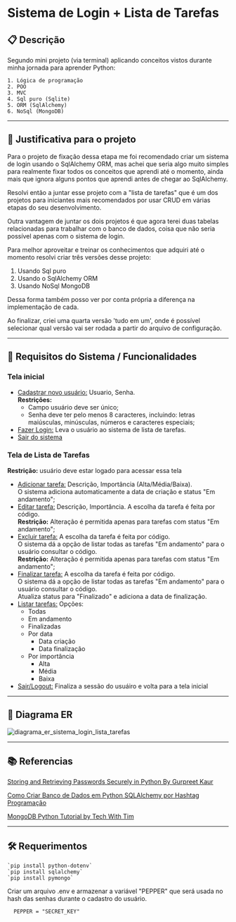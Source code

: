 # Sistema de Login + Lista de Tarefas

## 📋 Descrição

Segundo mini projeto (via terminal) aplicando conceitos vistos durante minha jornada para aprender Python:

    1. Lógica de programação
    2. POO
    3. MVC
    4. Sql puro (Sqlite)
    5. ORM (SqlAlchemy)
    6. NoSql (MongoDB)

---

## 🧩 Justificativa para o projeto

Para o projeto de fixação dessa etapa me foi recomendado criar um sistema de login usando o SqlAlchemy ORM, mas achei que seria algo muito simples para realmente fixar todos os conceitos que aprendi até o momento, ainda mais que ignora alguns pontos que aprendi antes de chegar ao SqlAlchemy.

Resolvi então a juntar esse projeto com a "lista de tarefas" que é um dos projetos para iniciantes mais recomendados por usar CRUD em várias etapas do seu desenvolvimento.

Outra vantagem de juntar os dois projetos é que agora terei duas tabelas relacionadas para trabalhar com o banco de dados, coisa que não seria possível apenas com o sistema de login.

Para melhor aproveitar e treinar os conhecimentos que adquiri até o momento resolvi criar três versões desse projeto:

1. Usando Sql puro
2. Usando o SqlAlchemy ORM
3. Usando NoSql MongoDB

Dessa forma também posso ver por conta própria a diferença na implementação de cada.

Ao finalizar, criei uma quarta versão 'tudo em um', onde é possível selecionar qual versão vai ser rodada a partir do arquivo de configuração.

---

## 📝 Requisitos do Sistema / Funcionalidades

### Tela inicial

<!-- trunk-ignore(markdownlint/MD033) -->

- <ins>Cadastrar novo usuário:</ins> Usuario, Senha.
  <br>**Restrições:**
  - Campo usuário deve ser único;
  - Senha deve ter pelo menos 8 caracteres, incluindo: letras maiúsculas, minúsculas, números e caracteres especiais;
- <ins>Fazer Login:</ins> Leva o usuário ao sistema de lista de tarefas.
- <ins>Sair do sistema</ins>

### Tela de Lista de Tarefas

**Restrição:** usuário deve estar logado para acessar essa tela

- <ins>Adicionar tarefa:</ins> Descrição, Importância (Alta/Média/Baixa).
  <br>O sistema adiciona automaticamente a data de criação e status "Em andamento";
- <ins>Editar tarefa:</ins> Descrição, Importância. A escolha da tarefa é feita por código.
  <br>**Restrição:** Alteração é permitida apenas para tarefas com status "Em andamento";
- <ins>Excluir tarefa:</ins> A escolha da tarefa é feita por código.
  <br>O sistema dá a opção de listar todas as tarefas "Em andamento" para o usuário consultar o código.
  <br>**Restrição:** Alteração é permitida apenas para tarefas com status "Em andamento";
- <ins>Finalizar tarefa:</ins> A escolha da tarefa é feita por código.
  <br>O sistema dá a opção de listar todas as tarefas "Em andamento" para o usuário consultar o código.
  <br>Atualiza status para "Finalizado" e adiciona a data de finalização.
- <ins>Listar tarefas:</ins> Opções:
  - Todas
  - Em andamento
  - Finalizadas
  - Por data
    - Data criação
    - Data finalização
  - Por importância
    - Alta
    - Média
    - Baixa
- <ins>Sair/Logout:</ins> Finaliza a sessão do usuáiro e volta para a tela inicial

---

## 🔀 Diagrama ER

![diagrama_er_sistema_login_lista_tarefas](https://github.com/user-attachments/assets/930f88e0-8241-4d56-bac0-bded6c9c6ea0)

---

## 📚 Referencias

[Storing and Retrieving Passwords Securely in Python
By Gurpreet Kaur](https://www.askpython.com/python/examples/storing-retrieving-passwords-securely)

[Como Criar Banco de Dados em Python SQLAlchemy por Hashtag Programação](https://www.youtube.com/watch?v=W-g6StRy1zY)

[MongoDB Python Tutorial by Tech With Tim](https://www.youtube.com/playlist?list=PLzMcBGfZo4-nX-NCYorkatzBxjqRlPkKB)

---

## 🛠️ Requerimentos

    `pip install python-dotenv`
    `pip install sqlalchemy`
    `pip install pymongo`

Criar um arquivo .env e armazenar a variável "PEPPER" que será usada no hash das senhas durante o cadastro do usuário.

      PEPPER = "SECRET_KEY"
